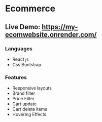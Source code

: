 # Ecommerce

## Live Demo: https://my-ecomwebsite.onrender.com/

### Languages
+ React js
+ Css Bootstrap 

### Features
+ Responsive layouts
+ Brand filter
+ Price Filter
+ Cart update
+ Cart delete items
+ Hovering Effects

